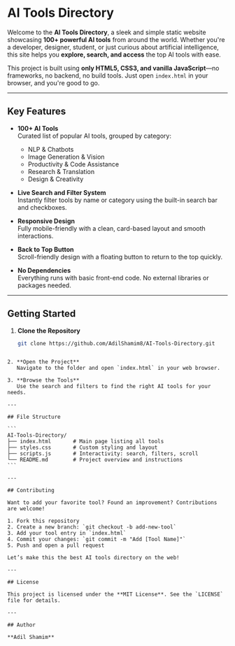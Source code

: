 # AI Tools Directory

Welcome to the **AI Tools Directory**, a sleek and simple static website showcasing **100+ powerful AI tools** from around the world. Whether you're a developer, designer, student, or just curious about artificial intelligence, this site helps you **explore, search, and access** the top AI tools with ease.

This project is built using **only HTML5, CSS3, and vanilla JavaScript**—no frameworks, no backend, no build tools. Just open `index.html` in your browser, and you're good to go.

---

## Key Features

- **100+ AI Tools**  
  Curated list of popular AI tools, grouped by category:  
  - NLP & Chatbots  
  - Image Generation & Vision  
  - Productivity & Code Assistance  
  - Research & Translation  
  - Design & Creativity  

- **Live Search and Filter System**  
  Instantly filter tools by name or category using the built-in search bar and checkboxes.

- **Responsive Design**  
  Fully mobile-friendly with a clean, card-based layout and smooth interactions.

- **Back to Top Button**  
  Scroll-friendly design with a floating button to return to the top quickly.

- **No Dependencies**  
  Everything runs with basic front-end code. No external libraries or packages needed.

---

## Getting Started

1. **Clone the Repository**  
   ```bash
   git clone https://github.com/AdilShamim8/AI-Tools-Directory.git
````

2. **Open the Project**
   Navigate to the folder and open `index.html` in your web browser.

3. **Browse the Tools**
   Use the search and filters to find the right AI tools for your needs.

---

## File Structure

```
AI-Tools-Directory/
├── index.html       # Main page listing all tools
├── styles.css       # Custom styling and layout
├── scripts.js       # Interactivity: search, filters, scroll
└── README.md        # Project overview and instructions
```

---

## Contributing

Want to add your favorite tool? Found an improvement? Contributions are welcome!

1. Fork this repository
2. Create a new branch: `git checkout -b add-new-tool`
3. Add your tool entry in `index.html`
4. Commit your changes: `git commit -m "Add [Tool Name]"`
5. Push and open a pull request

Let’s make this the best AI tools directory on the web!

---

## License

This project is licensed under the **MIT License**. See the `LICENSE` file for details.

---

## Author

**Adil Shamim**
